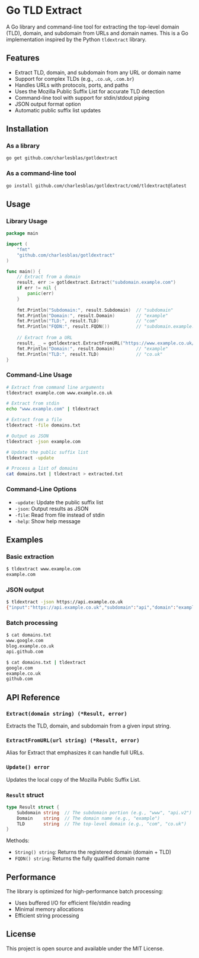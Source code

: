 # Go TLD Extract

A Go library and command-line tool for extracting the top-level domain (TLD), domain, and subdomain from URLs and domain names. This is a Go implementation inspired by the Python `tldextract` library.

## Features

- Extract TLD, domain, and subdomain from any URL or domain name
- Support for complex TLDs (e.g., `.co.uk`, `.com.br`)
- Handles URLs with protocols, ports, and paths
- Uses the Mozilla Public Suffix List for accurate TLD detection
- Command-line tool with support for stdin/stdout piping
- JSON output format option
- Automatic public suffix list updates

## Installation

### As a library

```bash
go get github.com/charlesblas/gotldextract
```

### As a command-line tool

```bash
go install github.com/charlesblas/gotldextract/cmd/tldextract@latest
```

## Usage

### Library Usage

```go
package main

import (
    "fmt"
    "github.com/charlesblas/gotldextract"
)

func main() {
    // Extract from a domain
    result, err := gotldextract.Extract("subdomain.example.com")
    if err != nil {
        panic(err)
    }
    
    fmt.Println("Subdomain:", result.Subdomain)  // "subdomain"
    fmt.Println("Domain:", result.Domain)        // "example"
    fmt.Println("TLD:", result.TLD)              // "com"
    fmt.Println("FQDN:", result.FQDN())          // "subdomain.example.com"
    
    // Extract from a URL
    result, _ = gotldextract.ExtractFromURL("https://www.example.co.uk/path")
    fmt.Println("Domain:", result.Domain)        // "example"
    fmt.Println("TLD:", result.TLD)              // "co.uk"
}
```

### Command-Line Usage

```bash
# Extract from command line arguments
tldextract example.com www.example.co.uk

# Extract from stdin
echo "www.example.com" | tldextract

# Extract from a file
tldextract -file domains.txt

# Output as JSON
tldextract -json example.com

# Update the public suffix list
tldextract -update

# Process a list of domains
cat domains.txt | tldextract > extracted.txt
```

### Command-Line Options

- `-update`: Update the public suffix list
- `-json`: Output results as JSON
- `-file`: Read from file instead of stdin
- `-help`: Show help message

## Examples

### Basic extraction
```bash
$ tldextract www.example.com
example.com
```

### JSON output
```bash
$ tldextract -json https://api.example.co.uk
{"input":"https://api.example.co.uk","subdomain":"api","domain":"example","tld":"co.uk","fqdn":"api.example.co.uk"}
```

### Batch processing
```bash
$ cat domains.txt
www.google.com
blog.example.co.uk
api.github.com

$ cat domains.txt | tldextract
google.com
example.co.uk
github.com
```

## API Reference

### `Extract(domain string) (*Result, error)`
Extracts the TLD, domain, and subdomain from a given input string.

### `ExtractFromURL(url string) (*Result, error)`
Alias for Extract that emphasizes it can handle full URLs.

### `Update() error`
Updates the local copy of the Mozilla Public Suffix List.

### `Result` struct
```go
type Result struct {
    Subdomain string  // The subdomain portion (e.g., "www", "api.v2")
    Domain    string  // The domain name (e.g., "example")
    TLD       string  // The top-level domain (e.g., "com", "co.uk")
}
```

Methods:
- `String() string`: Returns the registered domain (domain + TLD)
- `FQDN() string`: Returns the fully qualified domain name

## Performance

The library is optimized for high-performance batch processing:
- Uses buffered I/O for efficient file/stdin reading
- Minimal memory allocations
- Efficient string processing

## License

This project is open source and available under the MIT License.